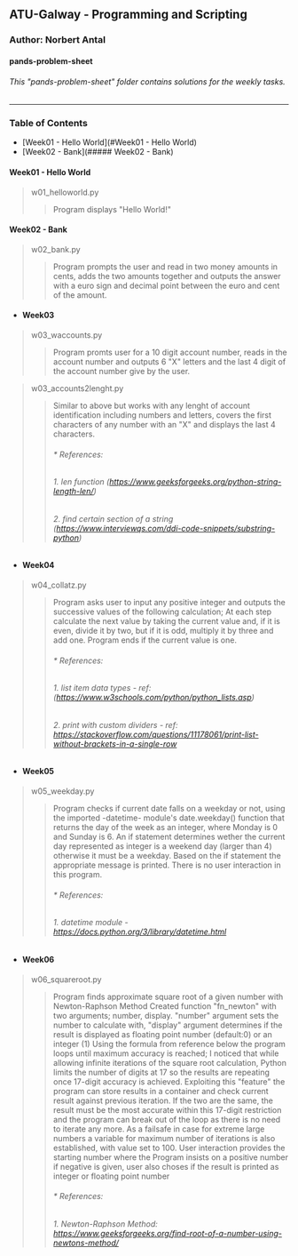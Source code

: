 ## ATU-Galway - Programming and Scripting
### Author: Norbert Antal
#### **pands-problem-sheet**
###### This "pands-problem-sheet" folder contains solutions for the weekly tasks.

---

### Table of Contents

* [Week01 - Hello World](#Week01 - Hello World)
* [Week02 - Bank](##### Week02 - Bank)



#### Week01 - Hello World
> w01_helloworld.py  
>> Program displays "Hello World!"


#### Week02 - Bank
> w02_bank.py
>> Program prompts the user and read in two money amounts in cents, adds the two amounts together and outputs the answer with a euro sign and decimal point between the euro and cent of the amount.
- #### Week03
> w03_waccounts.py
>> Program promts user for a 10 digit account number, reads in the account number and outputs 6 "X" letters and the last 4 digit of the account number give by the user. 

> w03_accounts2lenght.py
>> Similar to above but works with any lenght of account identification including numbers and letters, covers the first characters of any number with an "X" and displays the last 4 characters.
>>    ###### * References: 
>>###### 1. len function (https://www.geeksforgeeks.org/python-string-length-len/)  
>>###### 2. find certain section of a string (https://www.interviewqs.com/ddi-code-snippets/substring-python)

- #### Week04
> w04_collatz.py
>> Program asks user to input any positive integer and outputs the successive values of the following calculation; At each step calculate the next value by taking the current value and, if it is even, divide it by two, but if it is odd, multiply it by three and add one. Program ends if the current value is one.
>>    ###### * References: 
>>###### 1. list item data types - ref: (https://www.w3schools.com/python/python_lists.asp)  
>>###### 2. print with custom dividers - ref: https://stackoverflow.com/questions/11178061/print-list-without-brackets-in-a-single-row

- #### Week05
> w05_weekday.py
>> Program checks if current date falls on a weekday or not, using the imported -datetime- module's date.weekday() function that returns the day of the week as an integer, where Monday is 0 and Sunday is 6. 
An if statement determines wether the current day represented as integer is a weekend day (larger than 4) otherwise it must be a weekday. Based on the if statement the appropriate message is printed.
There is no user interaction in this program.
>>    ###### * References: 
>>###### 1. datetime module - https://docs.python.org/3/library/datetime.html

- #### Week06
> w06_squareroot.py
>> Program finds approximate square root of a given number with Newton-Raphson Method
Created function "fn_newton" with two arguments; number, display. 
 "number" argument sets the number to calculate with, 
 "display" argument determines if the result is displayed as floating point number (default:0) or an integer (1)
Using the formula from reference below the program loops until maximum accuracy is reached;
    I noticed that while allowing infinite iterations of the square root calculation, Python limits the number of digits at 17 so the results are repeating once 17-digit accuracy is achieved.
    Exploiting this "feature" the program can store results in a container and check current result against previous iteration. 
    If the two are the same, the result must be the most accurate within this 17-digit restriction and the program can break out of the loop as there is no need to iterate any more.
As a failsafe in case for extreme large numbers a variable for maximum number of iterations is also established, with value set to 100.
User interaction provides the starting number where the Program insists on a positive number if negative is given, user also choses if the result is printed as integer or floating point number
>>    ###### * References: 
>>###### 1. Newton-Raphson Method: https://www.geeksforgeeks.org/find-root-of-a-number-using-newtons-method/
